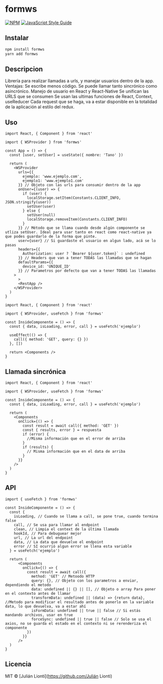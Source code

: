 # formws

[![NPM](https://img.shields.io/npm/v/formws.svg)](https://www.npmjs.com/package/formws) [![JavaScript Style Guide](https://img.shields.io/badge/code_style-standard-brightgreen.svg)](https://standardjs.com)

## Instalar

```bash
npm install formws
yarn add formws
```

## Descripcion

Librería para realizar llamadas a urls, y manejar usuarios dentro de la app.
Ventajas:
Se escribe menos código.
Se puede llamar tanto sincrónico como asincrónico.
Manejo de usuario en React y React-Native
Se unifican las URLS que se consumen
Se usan las ultimas funciones de React, Context, useReducer
Cada request que se haga, va a estar disponible en la totalidad de la aplicación al estilo del redux.

## Uso

```tsx
import React, { Component } from 'react'

import { WSProvider } from 'formws'

const App = () => {
  const [user, setUser] = useState({ nombre: 'Tano' })

  return (
    <WSProvider
      urls={{
        ejemplo: 'www.ejemplo.com',
        ejemplo1: 'www.ejemplo1.com'
      }} // Objeto con las urls para consumir dentro de la app
      onUser={(user) => {
        if (user) {
          localStorage.setItem(Constants.CLIENT_INFO, JSON.stringify(user))
          setUser(user)
        } else {
          setUser(null)
          localStorage.removeItem(Constants.CLIENT_INFO)
        }
      }} // Método que se llama cuando desde algún componente se utliza setUser. Ideal para usar tanto en react como react-native ya que podes guardarlo de la forma que pinte.
      user={user} // Si guardaste el usuario en algun lado, acá se lo pasas
      headers={{
        Authorization: user ? `Bearer ${user.token}` : undefined
      }} // Headers que van a tener TODAS las llamadas que se hagan
      defaultParams={{
        device_id: 'UNIQUE_ID'
      }} // Parametros por defecto que van a tener TODAS las llamadas
    >
      >
      <RestApp />
    </WSProvider>
  )
}
```

```tsx
import React, { Component } from 'react'

import { WSProvider, useFetch } from 'formws'

const InsideComponente = () => {
  const { data, isLoading, error, call } = useFetch('ejemplo')

  useEffect(() => {
    call({ method: 'GET', query: {} })
  }, [])

  return <Components />
}
```

## Llamada sincrónica

```tsx
import React, { Component } from 'react'

import { WSProvider, useFetch } from 'formws'

const InsideComponente = () => {
  const { data, isLoading, error, call } = useFetch('ejemplo')

  return (
    <Components
      onClick={() => {
        const result = await call({ method: 'GET' })
        const { results, error } = respuesta
        if (error) {
          //Misma información que en el error de arriba
        }
        if (results) {
          // Misma información que en el data de arriba
        }
      }}
    />
  )
}
```

## API

```tsx
import { useFetch } from 'formws'

const InsideComponente = () => {
  const {
    isLoading, // Cuando se llama a call, se pone true, cuando termina false
    call, // Se usa para llamar al endpoint
    clean, // Limpia el context de la última llamada
    hookId, // Para debuguear mejor
    url, // La url del endpoint
    data, // La data que devuelve el endpoint
    error // SI ocurrió algun error se llena esta variable
  } = useFetch('ejemplo')

  return (
      <Components
        onClick={() => {
          const result = await call({
            method: 'GET' // Metoodo HTTP
            query: {}, // Objeto con los parametros a enviar, dependiendo el metodo
            data: undefined || {} || [], // Objeto o array Para poner en el contexto antes de llamar
            transformData: undefined || (data) => {return data}, //Metodo para modificar el resultado antes de ponerlo en la variable data, lo que devuelva, va a estar ahí
            isFormData: undefined || true || false // Si estás mandando archivos, usar en true
            forceSync: undefined || true || false // Solo se usa el axios, no se guarda el estado en el contexto ni se rerenderiza el componente
          })
        }}
      />
  )
}
```

## Licencia

MIT © [Julián Lionti](https://github.com/Julián Lionti)
